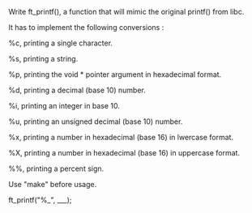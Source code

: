 Write ft_printf(), a function that will mimic the original printf() from libc.


It has to implement the following conversions :

%c, printing a single character.

%s, printing a string.

%p, printing the void * pointer argument in hexadecimal format.

%d, printing a decimal (base 10) number.

%i, printing an integer in base 10.

%u, printing an unsigned decimal (base 10) number.

%x, printing a number in hexadecimal (base 16) in lwercase format.

%X, printing a number in hexadecimal (base 16) in uppercase format.

%%, printing a percent sign.


Use "make" before usage.

ft_printf("%_", ___);
